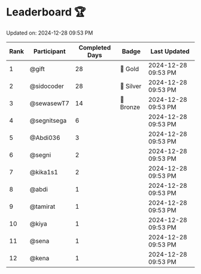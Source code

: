 # Leaderboard 🏆

Updated on: 2024-12-28 09:53 PM

| Rank | Participant       | Completed Days | Badge      | Last Updated         |
|------|-------------------|----------------|------------|----------------------|
| 1    | @gift             | 28             | 🏅 Gold     | 2024-12-28 09:53 PM |
| 2    | @sidocoder        | 28             | 🥈 Silver   | 2024-12-28 09:53 PM |
| 3    | @sewasewT7        | 14             | 🥉 Bronze   | 2024-12-28 09:53 PM |
| 4    | @segnitsega       | 6              |            | 2024-12-28 09:53 PM |
| 5    | @Abdi036          | 3              |            | 2024-12-28 09:53 PM |
| 6    | @segni            | 2              |            | 2024-12-28 09:53 PM |
| 7    | @kika1s1          | 2              |            | 2024-12-28 09:53 PM |
| 8    | @abdi             | 1              |            | 2024-12-28 09:53 PM |
| 9    | @tamirat          | 1              |            | 2024-12-28 09:53 PM |
| 10   | @kiya             | 1              |            | 2024-12-28 09:53 PM |
| 11   | @sena             | 1              |            | 2024-12-28 09:53 PM |
| 12   | @kena             | 1              |            | 2024-12-28 09:53 PM |
